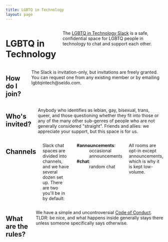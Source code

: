 ```yaml
---
title: LGBTQ in Technology
layout: page
---
```


<div class="row">
	<div class="panel callout columns">
		<h1>LGBTQ in Technology</h1>
		<p>The <a href="https://lgbt.slack.com">LGBTQ in Technology Slack</a> is a safe, confidential space for LGBTQ people in technology to chat and support each other.</p>
	</div>
</div>
<div class="row">
	<div class="medium-6 columns">
		<h2>How do I join?</h2>
		<p>The Slack is invitation-only, but invitations are freely granted. You can request one from any existing member or by emailing <a hre="mailto:lgbtqintech@seldo.com">lgbtqintech@seldo.com</a>.</p>
	</div>
	<div class="medium-6 columns">
		<h2>Who's invited?</h2>
		<p>Anybody who identifies as lebian, gay, bisexual, trans, queer, and those questioning whether they fit into those or any of the many other sub-genres of people who are not generally considered "straight". Friends and allies: we appreciate your support, but this space is for us.</p>
	</div>
</div>
<div class="row">
	<div class="medium-6 columns">
		<h2>Channels</h2>
		<p>Slack chat spaces are divided into channels, and we have several dozen set up. There are two you'll be in by default:</p>
		<dl class="line-items">
			<div class="row">
				<div class="small-4 columns">
					<dt><b>#announcements</b>:</dt>
				</div>
				<div class="small-8 columns">
					<dd>occasional announcements</dd>
				</div>
				<div class="small-4 columns">
					<dt><b>#chat</b>:</dt>
				</div>
				<div class="small-8 columns">
					<dd>random chat</dd>
				</div>
			</div>
		</dl>
		<p>All rooms are opt-in except announcements, which is why it is kept low-volume.</p>
	</div>
	<div class="medium-6 columns">
		<h2>What are the rules?</h2>
		<p>We have a simple and uncontroversial <a href="/coc.html">Code of Conduct</a>. <span class="success alert secondary">TLDR:</span> be nice, and what happens inside generally stays there unless someone specifically says otherwise.</p>
	</div>
</div>